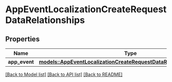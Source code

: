 # AppEventLocalizationCreateRequestDataRelationships

## Properties

Name | Type | Description | Notes
------------ | ------------- | ------------- | -------------
**app_event** | [**models::AppEventLocalizationCreateRequestDataRelationshipsAppEvent**](AppEventLocalizationCreateRequest_data_relationships_appEvent.md) |  | 

[[Back to Model list]](../README.md#documentation-for-models) [[Back to API list]](../README.md#documentation-for-api-endpoints) [[Back to README]](../README.md)


